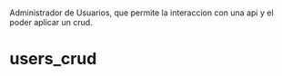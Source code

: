 # 
Administrador de Usuarios, que permite la interaccion con una api y el poder aplicar un crud.
# users_crud

